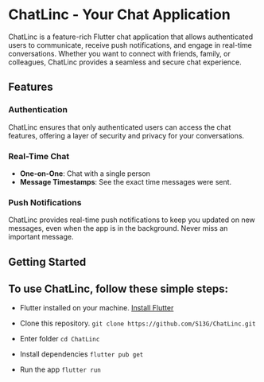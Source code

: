 # ChatLinc - Your Chat Application

ChatLinc is a feature-rich Flutter chat application that allows authenticated users to communicate, receive push notifications, and engage in real-time conversations. Whether you want to connect with friends, family, or colleagues, ChatLinc provides a seamless and secure chat experience.

## Features

### Authentication

ChatLinc ensures that only authenticated users can access the chat features, offering a layer of security and privacy for your conversations.

### Real-Time Chat

- **One-on-One**: Chat with a single person
- **Message Timestamps**: See the exact time messages were sent.

### Push Notifications

ChatLinc provides real-time push notifications to keep you updated on new messages, even when the app is in the background. Never miss an important message.

## Getting Started

## To use ChatLinc, follow these simple steps:

- Flutter installed on your machine. [Install Flutter](https://flutter.dev/docs/get-started/install)

- Clone this repository.
  `git clone https://github.com/S13G/ChatLinc.git`

- Enter folder
  `cd ChatLinc`

- Install dependencies
  `flutter pub get`

- Run the app
  `flutter run`
